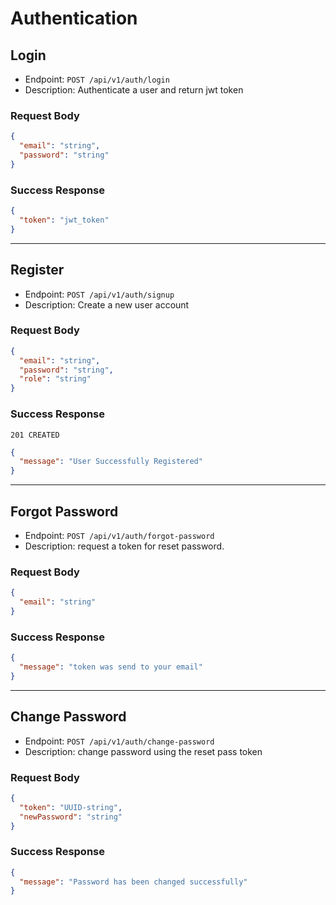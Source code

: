 # Authentication

## Login
- Endpoint: `POST /api/v1/auth/login`
- Description: Authenticate a user and return jwt token

### Request Body
```json
{
  "email": "string",
  "password": "string"
}
```
### Success Response
```json
{
  "token": "jwt_token"
}
```
___
## Register
- Endpoint: `POST /api/v1/auth/signup`
- Description: Create a new user account

### Request Body
```json
{
  "email": "string",
  "password": "string",
  "role": "string"
}
```
### Success Response
`201 CREATED`
```json
{
  "message": "User Successfully Registered"
}
```

___
## Forgot Password
- Endpoint: `POST /api/v1/auth/forgot-password`
- Description: request a token for reset password.

### Request Body
```json
{
  "email": "string"
}
```

### Success Response
```json
{
  "message": "token was send to your email"
}
```
___
## Change Password
- Endpoint: `POST /api/v1/auth/change-password`
- Description: change password using the reset pass token

### Request Body
```json
{
  "token": "UUID-string",
  "newPassword": "string"
}
```
### Success Response
```json
{
  "message": "Password has been changed successfully"
}
```

